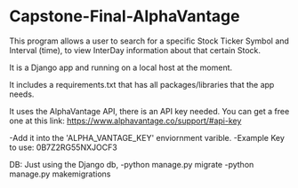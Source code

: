 # Capstone-Final-AlphaVantage
This program allows a user to search for a specific Stock Ticker Symbol and Interval (time), to view InterDay information about that certain Stock.

It is a Django app and running on a local host at the moment.

It includes a requirements.txt that has all packages/libraries that the app needs.

It uses the AlphaVantage API, there is an API key needed. You can get a free one at this link:
https://www.alphavantage.co/support/#api-key

-Add it into the 'ALPHA_VANTAGE_KEY' enviornment varible.
-Example Key to use: 0B7Z2RG55NXJOCF3

DB: Just using the Django db, 
-python manage.py migrate
-python manage.py makemigrations
